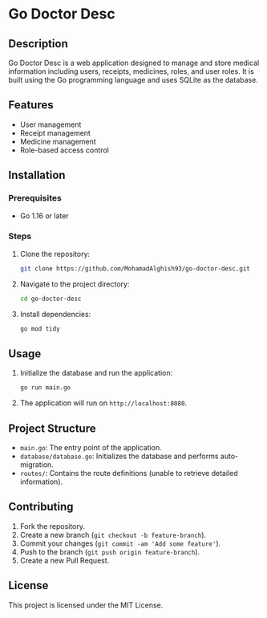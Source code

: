 # Go Doctor Desc

## Description
Go Doctor Desc is a web application designed to manage and store medical information including users, receipts, medicines, roles, and user roles. It is built using the Go programming language and uses SQLite as the database.

## Features
- User management
- Receipt management
- Medicine management
- Role-based access control

## Installation
### Prerequisites
- Go 1.16 or later

### Steps
1. Clone the repository:
    ```sh
    git clone https://github.com/MohamadAlghish93/go-doctor-desc.git
    ```
2. Navigate to the project directory:
    ```sh
    cd go-doctor-desc
    ```
3. Install dependencies:
    ```sh
    go mod tidy
    ```

## Usage
1. Initialize the database and run the application:
    ```sh
    go run main.go
    ```
2. The application will run on `http://localhost:8080`.

## Project Structure
- `main.go`: The entry point of the application.
- `database/database.go`: Initializes the database and performs auto-migration.
- `routes/`: Contains the route definitions (unable to retrieve detailed information).

## Contributing
1. Fork the repository.
2. Create a new branch (`git checkout -b feature-branch`).
3. Commit your changes (`git commit -am 'Add some feature'`).
4. Push to the branch (`git push origin feature-branch`).
5. Create a new Pull Request.

## License
This project is licensed under the MIT License.
